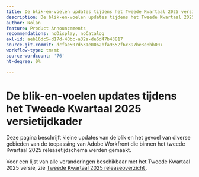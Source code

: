 ```yaml
---
title: De blik-en-voelen updates tijdens het Tweede Kwartaal 2025 versietijdkader
description: De blik-en-voelen updates tijdens het Tweede Kwartaal 2025 versietijdkader
author: Nolan
feature: Product Announcements
recommendations: noDisplay, noCatalog
exl-id: aeb16dc5-d17d-40bc-a32a-de6d47b43817
source-git-commit: dcfae507d531e0062bfa9552f6c397be3e8bb007
workflow-type: tm+mt
source-wordcount: '76'
ht-degree: 0%

---
```


# De blik-en-voelen updates tijdens het Tweede Kwartaal 2025 versietijdkader

Deze pagina beschrijft kleine updates van de blik en het gevoel van diverse gebieden van de toepassing van Adobe Workfront die binnen het tweede Kwartaal 2025 releasetijdschema werden gemaakt.

Voor een lijst van alle veranderingen beschikbaar met het Tweede Kwartaal 2025 versie, zie [ Tweede Kwartaal 2025 releaseoverzicht ](/help/quicksilver/product-announcements/product-releases/25-q2-release-activity/25-q2-release-overview.md).

<!--## New look and feel for the Share dialog 

>[!NOTE]
>
>Preview release: January 30, 2025; Production for fast release: With the 25.2 release (February 2025); Production for quarterly release: With the 25.4 release (April 2025)

We have updated the look and feel of the Share dialog modern design that is consistent with other areas of Workfront. There are slight visual differences including:

* The "Visible system-wide" option now displays "Everyone in the system can view". This option still functions as it did previously. 
* There is a new icon to access advanced share settings.-->
